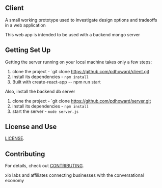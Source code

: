 
## Client

A small working prototype used to investigate design options and tradeoffs in a web application

This web app is intended to be used with a backend mongo server
## Getting Set Up

Getting the server running on your local machine takes only a few steps:

1. clone the project - `git clone https://github.com/pdhoward/client.git
2. install its dependencies - `npm install`
3. Built with create-react-app -- npm run start

Also, install the backend db server

1. clone the project - `git clone https://github.com/pdhoward/server.git
2. install its dependencies - `npm install`
3. start the server - `node server.js`


## License and Use
 [LICENSE](./.github/LICENSE.txt).

## Contributing

For details, check out [CONTRIBUTING](./.github/CONTRIBUTING.md).

xio labs and affiliates
connecting businesses with the conversational economy

